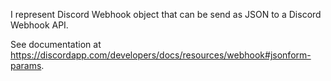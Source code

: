 I represent Discord Webhook object that can be send as JSON to a Discord Webhook API.

See documentation at https://discordapp.com/developers/docs/resources/webhook#jsonform-params.